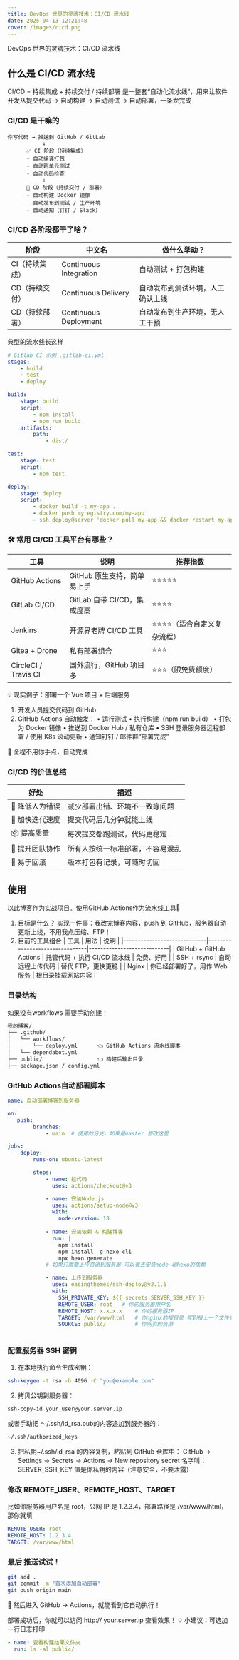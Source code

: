 ```yaml
---
title: DevOps 世界的灵魂技术：CI/CD 流水线
date: 2025-04-13 12:21:48
cover: /images/cicd.png
---
```


DevOps 世界的灵魂技术：CI/CD 流水线

## 什么是 CI/CD 流水线
CI/CD = 持续集成 + 持续交付 / 持续部署
是一整套“自动化流水线”，用来让软件开发从提交代码 → 自动构建 → 自动测试 → 自动部署，一条龙完成
### CI/CD 是干嘛的
``` Plaintext
你写代码 → 推送到 GitHub / GitLab
           ↓
      ✅ CI 阶段（持续集成）
      - 自动编译打包
      - 自动跑单元测试
      - 自动代码检查
           ↓
      🚀 CD 阶段（持续交付 / 部署）
      - 自动构建 Docker 镜像
      - 自动发布到测试 / 生产环境
      - 自动通知（钉钉 / Slack）
```
### CI/CD 各阶段都干了啥？
| 阶段              | 中文名                   | 做什么举动？                            |
|-------------------|--------------------------|-----------------------------------------|
| CI（持续集成）     | Continuous Integration    | 自动测试 + 打包构建                     |
| CD（持续交付）     | Continuous Delivery       | 自动发布到测试环境，人工确认上线        |
| CD（持续部署）     | Continuous Deployment     | 自动发布到生产环境，无人工干预          |

<p>典型的流水线长这样</p>

``` Yaml
# Gitlab CI 示例 .gitlab-ci.yml
stages:
    - build
    - test
    - deploy

build:
    stage: build
    script:
        - npm install 
        - npm run build
    artifacts:
        path:
            - dist/

test:
    stage: test
    script:
        - npm test

deploy:
    stage: deploy
    script:
        - docker build -t my-app .
        - docker push myregistry.com/my-app
        - ssh deploy@server 'docker pull my-app && docker restart my-app'
```
### 🛠 常用 CI/CD 工具平台有哪些？
| 工具                  | 说明                                 | 推荐指数                           |
|-----------------------|--------------------------------------|------------------------------------|
| GitHub Actions        | GitHub 原生支持，简单易上手          | ⭐⭐⭐⭐⭐                            |
| GitLab CI/CD          | GitLab 自带 CI/CD，集成度高           | ⭐⭐⭐⭐                             |
| Jenkins               | 开源界老牌 CI/CD 工具                 | ⭐⭐⭐⭐（适合自定义复杂流程）         |
| Gitea + Drone         | 私有部署组合                          | ⭐⭐⭐                              |
| CircleCI / Travis CI | 国外流行，GitHub 项目多               | ⭐⭐⭐（限免费额度）                  |

<p>💡 现实例子：部署一个 Vue 项目 + 后端服务</p>

1. 开发人员提交代码到 GitHub
2. GitHub Actions 自动触发：
•	运行测试
•	执行构建（npm run build）
•	打包为 Docker 镜像
•	推送到 Docker Hub / 私有仓库
•	SSH 登录服务器远程部署 / 使用 K8s 滚动更新
•	通知钉钉 / 邮件群“部署完成”

🎉 全程不用你手点，自动完成
### CI/CD 的价值总结
| 好处         | 描述                                             |
|--------------|--------------------------------------------------|
| 🧹 降低人为错误 | 减少部署出错、环境不一致等问题                    |
| 🚀 加快迭代速度 | 提交代码后几分钟就能上线                         |
| 📦 提高质量     | 每次提交都跑测试，代码更稳定                      |
| 🤝 提升团队协作 | 所有人按统一标准部署，不容易混乱                  |
| 🔄 易于回滚     | 版本打包有记录，可随时切回                       |

## 使用
以此博客作为实战项目。使用GitHub Actions作为流水线工具🔧
1. 目标是什么？
实现一件事：我改完博客内容，push 到 GitHub，服务器自动更新上线，不用我点压缩、FTP！
2. 目前的工具组合
| 工具                        | 用法                           | 说明                       |
|-----------------------------|--------------------------------|----------------------------|
| GitHub + GitHub Actions     | 托管代码 + 执行 CI/CD 流水线   | 免费、好用                 |
| SSH + rsync                 | 自动远程上传代码               | 替代 FTP，更快更稳         |
| Nginx                       | 你已经部署好了，用作 Web 服务  | 根目录挂载网站内容         |

### 目录结构
如果没有workflows 需要手动创建！
``` bash
我的博客/
├── .github/
│   └── workflows/
│       └── deploy.yml      👈 GitHub Actions 流水线脚本
│   └── dependabot.yml      
├── public/                 👈 构建后输出目录
├── package.json / config.yml
```
### GitHub Actions自动部署脚本
``` Yaml
name: 自动部署博客到服务器

on: 
   push:
        branches:
            - main  # 使用的分支，如果是master 修改这里

jobs:
    deploy:
        runs-on: ubuntu-latest

        steps:
            - name: 拉代码
              uses: actions/checkout@v3

            - name: 安装Node.js 
              uses: actions/setup-node@v3
              with:
                node-version: 18       
            
            - name: 安装依赖 & 构建博客 
              run: |
                npm install 
                npm install -g hexo-cli
                npx hexo generate
            # 如果只需要上传资源到服务器 可以省去安装node 和hexo的依赖

            - name: 上传到服务器
              uses: easingthemes/ssh-deploy@v2.1.5
              with:
                SSH_PRIVATE_KEY: ${{ secrets.SERVER_SSH_KEY }}
                REMOTE_USER: root   # 你的服务器用户名
                REMOTE_HOST: x.x.x.x    # 你的服务器IP
                TARGET: /var/www/html   # 你nginx的根目录 写到根上一个文件夹
                SOURCE: public/         # 你网页的资源
                
```
### 配置服务器 SSH 密钥
1. 在本地执行命令生成密钥：
``` bash
ssh-keygen -t rsa -b 4096 -C "you@example.com"
```
2. 拷贝公钥到服务器：
``` bash
ssh-copy-id your_user@your.server.ip
```
或者手动把 ～/.ssh/id_rsa.pub的内容追加到服务器的：
``` bash
~/.ssh/authorized_keys
```
3. 把私钥~/.ssh/id_rsa 的内容复制，粘贴到 GitHub 仓库中：
GitHub → Settings → Secrets → Actions → New repository secret
名字叫：SERVER_SSH_KEY
值是你私钥的内容（注意安全，不要泄露）

### 修改 REMOTE_USER、REMOTE_HOST、TARGET
比如你服务器用户名是 root，公网 IP 是 1.2.3.4，部署路径是 /var/www/html，那你就填
``` Yaml
REMOTE_USER: root
REMOTE_HOST: 1.2.3.4
TARGET: /var/www/html
```

### 最后 推送试试！
``` bash
git add .
git commit -m "首次添加自动部署"
git push origin main
```
🌟 然后进入 GitHub → Actions，就能看到它自动执行！

部署成功后，你就可以访问 http:// your.server.ip 查看效果！
💡 小建议：可选加一行日志打印
``` Yaml
- name: 查看构建结果文件夹
  run: ls -al public/ 
```